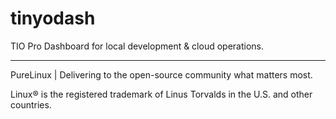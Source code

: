 # tinyodash
TIO Pro Dashboard for local development &amp; cloud operations.

---

PureLinux | Delivering to the open-source community what matters most.

Linux® is the registered trademark of Linus Torvalds in the U.S. and other countries.